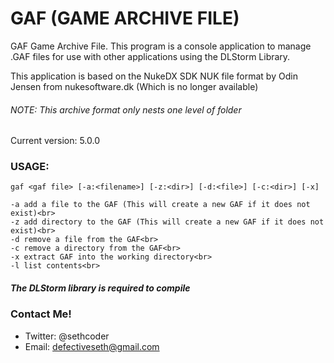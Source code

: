 # GAF (GAME ARCHIVE FILE)

GAF Game Archive File. This program is a console application to manage .GAF files for use with other applications using the DLStorm Library.

This application is based on the NukeDX SDK NUK file format by Odin Jensen from nukesoftware.dk (Which is no longer available) 

###### NOTE: This archive format only nests one level of folder


Current version: 5.0.0


### USAGE:

```
gaf <gaf file> [-a:<filename>] [-z:<dir>] [-d:<file>] [-c:<dir>] [-x]

-a add a file to the GAF (This will create a new GAF if it does not exist)<br>
-z add directory to the GAF (This will create a new GAF if it does not exist)<br>
-d remove a file from the GAF<br>
-c remove a directory from the GAF<br>
-x extract GAF into the working directory<br>
-l list contents<br>
```

##### The DLStorm library is required to compile

### Contact Me!

- Twitter: @sethcoder
- Email: defectiveseth@gmail.com

